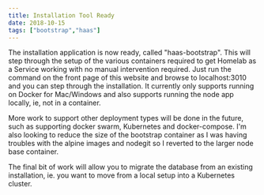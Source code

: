 ```yaml
---
title: Installation Tool Ready
date: 2018-10-15
tags: ["bootstrap","haas"]
---
```


The installation application is now ready, called "haas-bootstrap". This will step through the setup of the various containers required to get Homelab as a Service working with no manual intervention required. Just run the command on the front page of this website and browse to localhost:3010 and you can step through the installation. It currently only supports running on Docker for Mac/Windows and also supports running the node app locally, ie, not in a container.

More work to support other deployment types will be done in the future, such as supporting docker swarm, Kubernetes and docker-compose. I'm also looking to reduce the size of the bootstrap container as I was having troubles with the alpine images and nodegit so I reverted to the larger node base container.

The final bit of work will allow you to migrate the database from an existing installation, ie. you want to move from a local setup into a Kubernetes cluster.
